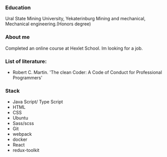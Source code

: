 ### Education

Ural State Mining University, Yekaterinburg
Mining and mechanical, Mechanical engineering.(Honors degree)

### About me

Completed an online course at Hexlet School. Im looking for a job.

### List of literature:
- Robert C. Martin. 'The clean Coder: A Code of Conduct for Professional Programmers'

### Stack
- Java Script/ Type Script
- HTML
- CSS
- Ubuntu
- Sass/scss
- Git
- webpack
- docker
- React
- redux-toolkit

<!--
**AndreyCurious/AndreyCurious** is a ✨ _special_ ✨ repository because its `README.md` (this file) appears on your GitHub profile.

Here are some ideas to get you started:

- 🔭 I’m currently working on ...
- 🌱 I’m currently learning ...
- 👯 I’m looking to collaborate on ...
- 🤔 I’m looking for help with ...
- 💬 Ask me about ...
- 📫 How to reach me: ...
- 😄 Pronouns: ...
- ⚡ Fun fact: ...
-->
